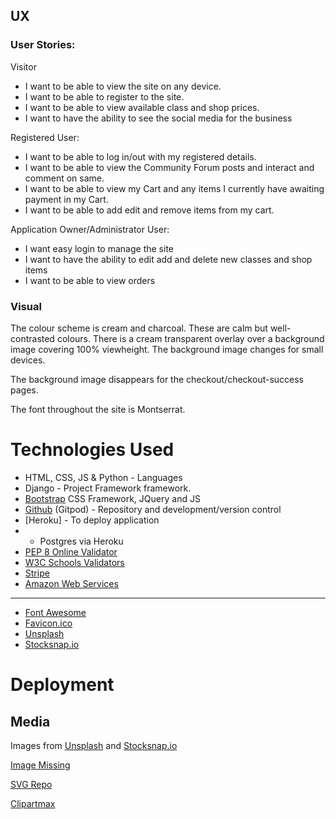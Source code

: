 ## UX

### User Stories:
Visitor
- I want to be able to view the site on any device.
- I want to be able to register to the site.
- I want to be able to view available class and shop prices.
- I want to have the ability to see the social media for the business

Registered User:
- I want to be able to log in/out with my registered details.
- I want to be able to view the Community Forum posts and interact and comment on same.
- I want to be able to view my Cart and any items I currently have awaiting payment in my Cart.
- I want to be able to add edit and remove items from my cart.

Application Owner/Administrator User:
- I want easy login to manage the site
- I want to have the ability to edit add and delete new classes and shop items
- I want to be able to view orders

### Visual
The colour scheme is cream and charcoal. These are calm but well-contrasted colours. There is a cream transparent overlay over a background image covering 100% viewheight. The background image changes for small devices.

The background image disappears for the checkout/checkout-success pages.

The font throughout the site is Montserrat.


# Technologies Used

- HTML, CSS, JS & Python - Languages
- Django - Project Framework framework.
- [Bootstrap](https://getbootstrap.com/) CSS Framework, JQuery and JS
- [Github](https://github.com/) (Gitpod) - Repository and development/version control
- [Heroku] - To deploy application
- - Postgres via Heroku
- [PEP 8 Online Validator](http://pep8online.com/)
- [W3C Schools Validators](https://validator.w3.org/nu/)
- [Stripe](https://www.stripe.com/)
- [Amazon Web Services](https://aws.amazon.com/console/)
---
- [Font Awesome](https://fontawesome.com/)
- [Favicon.ico](https://www.favicon.cc/)
- [Unsplash](https://unsplash.com/)
- [Stocksnap.io](https://stocksnap.io/)


# Deployment


## Media

Images from [Unsplash](https://unsplash.com/) and [Stocksnap.io](https://stocksnap.io/)
  
[Image Missing](https://icon-library.com/icon/no-picture-available-icon-1.html)

[SVG Repo](https://www.svgrepo.com/)
  
[Clipartmax](https://www.clipartmax.com/so/bear-clipart/)  


